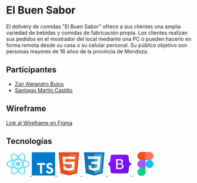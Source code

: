 # El Buen Sabor

El delivery de comidas "El Buen Sabor" ofrece a sus clientes una amplia variedad de bebidas y comidas de fabricación propia. 
Los clientes realizan sus pedidos en el mostrador del local mediante una PC o pueden hacerlo en forma remota desde su casa o su celular personal.
Su público objetivo son personas mayores de 16 años de la provincia de Mendoza. 

## Participantes

* [Zair Alejandro Bulos](https://github.com/ZairAlejandroBulos)
* [Santiago Martin Castillo](https://github.com/SantyCastillo)

## Wireframe

[Link al Wireframe en Figma](https://www.figma.com/file/6gBnQOcOlFE3g8Oi4NUAZA/Wireframe?node-id=0%3A1&t=Skhf7fbHs0hmd38j-1)

## Tecnologías

<p style="text-align: left;"> 
  <a href="https://es.reactjs.org/" target="_blank"> 
    <img src="https://github.com/devicons/devicon/blob/master/icons/react/react-original.svg" alt="react" width="65" height="65" />
  </a>
  <a href="https://www.typescriptlang.org/" target="_blank">
    <img src="https://github.com/devicons/devicon/blob/master/icons/typescript/typescript-original.svg" alt="typescript" width="65" height="65" />
  </a>
  <a href="https://developer.mozilla.org/es/docs/Web/HTML" target="_blank">
    <img src="https://github.com/devicons/devicon/blob/master/icons/html5/html5-original.svg" alt="html5" width="65" height="65" />
  </a>
  <a href="https://developer.mozilla.org/es/docs/Web/CSS" target="_blank">
    <img src="https://github.com/devicons/devicon/blob/master/icons/css3/css3-original.svg" alt="css3" width="65" height="65" />
  </a>
  <a href="https://getbootstrap.com/" target="_blank">
    <img src="https://github.com/devicons/devicon/blob/master/icons/bootstrap/bootstrap-original.svg" alt="bootstrap" width="65" height="65" />
  </a>
  <a href="https://www.figma.com/" target="_blank">
    <img src="https://github.com/devicons/devicon/blob/master/icons/figma/figma-original.svg" alt="figma" width="65" height="65" />
  </a>
</p>